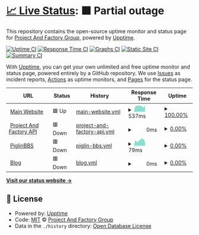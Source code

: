 # [📈 Live Status](https://demo.upptime.js.org): <!--live status--> **🟧 Partial outage**

This repository contains the open-source uptime monitor and status page for [Project And Factory Group](https://pafgroup.org), powered by [Upptime](https://github.com/upptime/upptime).

[![Uptime CI](https://github.com/Project-And-Factory/Uptime/workflows/Uptime%20CI/badge.svg)](https://github.com/Project-And-Factory/Uptime/actions?query=workflow%3A%22Uptime+CI%22)
[![Response Time CI](https://github.com/Project-And-Factory/Uptime/workflows/Response%20Time%20CI/badge.svg)](https://github.com/Project-And-Factory/Uptime/actions?query=workflow%3A%22Response+Time+CI%22)
[![Graphs CI](https://github.com/Project-And-Factory/Uptime/workflows/Graphs%20CI/badge.svg)](https://github.com/Project-And-Factory/Uptime/actions?query=workflow%3A%22Graphs+CI%22)
[![Static Site CI](https://github.com/Project-And-Factory/Uptime/workflows/Static%20Site%20CI/badge.svg)](https://github.com/Project-And-Factory/Uptime/actions?query=workflow%3A%22Static+Site+CI%22)
[![Summary CI](https://github.com/Project-And-Factory/Uptime/workflows/Summary%20CI/badge.svg)](https://github.com/Project-And-Factory/Uptime/actions?query=workflow%3A%22Summary+CI%22)

With [Upptime](https://upptime.js.org), you can get your own unlimited and free uptime monitor and status page, powered entirely by a GitHub repository. We use [Issues](https://github.com/Project-And-Factory/Uptime/issues) as incident reports, [Actions](https://github.com/Project-And-Factory/Uptime/actions) as uptime monitors, and [Pages](https://demo.upptime.js.org) for the status page.

<!--start: status pages-->
<!-- This summary is generated by Upptime (https://github.com/upptime/upptime) -->
<!-- Do not edit this manually, your changes will be overwritten -->
<!-- prettier-ignore -->
| URL | Status | History | Response Time | Uptime |
| --- | ------ | ------- | ------------- | ------ |
| <img alt="" src="https://icons.duckduckgo.com/ip3/pafgroup.org.ico" height="13"> [Main Website](https://pafgroup.org) | 🟩 Up | [main-website.yml](https://github.com/Project-And-Factory/Uptime/commits/HEAD/history/main-website.yml) | <details><summary><img alt="Response time graph" src="./graphs/main-website/response-time-week.png" height="20"> 537ms</summary><br><a href="https://ganyustatus.live/history/main-website"><img alt="Response time 679" src="https://img.shields.io/endpoint?url=https%3A%2F%2Fraw.githubusercontent.com%2FProject-And-Factory%2FUptime%2FHEAD%2Fapi%2Fmain-website%2Fresponse-time.json"></a><br><a href="https://ganyustatus.live/history/main-website"><img alt="24-hour response time 557" src="https://img.shields.io/endpoint?url=https%3A%2F%2Fraw.githubusercontent.com%2FProject-And-Factory%2FUptime%2FHEAD%2Fapi%2Fmain-website%2Fresponse-time-day.json"></a><br><a href="https://ganyustatus.live/history/main-website"><img alt="7-day response time 537" src="https://img.shields.io/endpoint?url=https%3A%2F%2Fraw.githubusercontent.com%2FProject-And-Factory%2FUptime%2FHEAD%2Fapi%2Fmain-website%2Fresponse-time-week.json"></a><br><a href="https://ganyustatus.live/history/main-website"><img alt="30-day response time 489" src="https://img.shields.io/endpoint?url=https%3A%2F%2Fraw.githubusercontent.com%2FProject-And-Factory%2FUptime%2FHEAD%2Fapi%2Fmain-website%2Fresponse-time-month.json"></a><br><a href="https://ganyustatus.live/history/main-website"><img alt="1-year response time 679" src="https://img.shields.io/endpoint?url=https%3A%2F%2Fraw.githubusercontent.com%2FProject-And-Factory%2FUptime%2FHEAD%2Fapi%2Fmain-website%2Fresponse-time-year.json"></a></details> | <details><summary><a href="https://ganyustatus.live/history/main-website">100.00%</a></summary><a href="https://ganyustatus.live/history/main-website"><img alt="All-time uptime 90.79%" src="https://img.shields.io/endpoint?url=https%3A%2F%2Fraw.githubusercontent.com%2FProject-And-Factory%2FUptime%2FHEAD%2Fapi%2Fmain-website%2Fuptime.json"></a><br><a href="https://ganyustatus.live/history/main-website"><img alt="24-hour uptime 100.00%" src="https://img.shields.io/endpoint?url=https%3A%2F%2Fraw.githubusercontent.com%2FProject-And-Factory%2FUptime%2FHEAD%2Fapi%2Fmain-website%2Fuptime-day.json"></a><br><a href="https://ganyustatus.live/history/main-website"><img alt="7-day uptime 100.00%" src="https://img.shields.io/endpoint?url=https%3A%2F%2Fraw.githubusercontent.com%2FProject-And-Factory%2FUptime%2FHEAD%2Fapi%2Fmain-website%2Fuptime-week.json"></a><br><a href="https://ganyustatus.live/history/main-website"><img alt="30-day uptime 100.00%" src="https://img.shields.io/endpoint?url=https%3A%2F%2Fraw.githubusercontent.com%2FProject-And-Factory%2FUptime%2FHEAD%2Fapi%2Fmain-website%2Fuptime-month.json"></a><br><a href="https://ganyustatus.live/history/main-website"><img alt="1-year uptime 90.79%" src="https://img.shields.io/endpoint?url=https%3A%2F%2Fraw.githubusercontent.com%2FProject-And-Factory%2FUptime%2FHEAD%2Fapi%2Fmain-website%2Fuptime-year.json"></a></details>
| <img alt="" src="https://icons.duckduckgo.com/ip3/api.pafgroup.org.ico" height="13"> [Project And Factory API](https://api.pafgroup.org) | 🟥 Down | [project-and-factory-api.yml](https://github.com/Project-And-Factory/Uptime/commits/HEAD/history/project-and-factory-api.yml) | <details><summary><img alt="Response time graph" src="./graphs/project-and-factory-api/response-time-week.png" height="20"> 0ms</summary><br><a href="https://ganyustatus.live/history/project-and-factory-api"><img alt="Response time 309" src="https://img.shields.io/endpoint?url=https%3A%2F%2Fraw.githubusercontent.com%2FProject-And-Factory%2FUptime%2FHEAD%2Fapi%2Fproject-and-factory-api%2Fresponse-time.json"></a><br><a href="https://ganyustatus.live/history/project-and-factory-api"><img alt="24-hour response time 0" src="https://img.shields.io/endpoint?url=https%3A%2F%2Fraw.githubusercontent.com%2FProject-And-Factory%2FUptime%2FHEAD%2Fapi%2Fproject-and-factory-api%2Fresponse-time-day.json"></a><br><a href="https://ganyustatus.live/history/project-and-factory-api"><img alt="7-day response time 0" src="https://img.shields.io/endpoint?url=https%3A%2F%2Fraw.githubusercontent.com%2FProject-And-Factory%2FUptime%2FHEAD%2Fapi%2Fproject-and-factory-api%2Fresponse-time-week.json"></a><br><a href="https://ganyustatus.live/history/project-and-factory-api"><img alt="30-day response time 0" src="https://img.shields.io/endpoint?url=https%3A%2F%2Fraw.githubusercontent.com%2FProject-And-Factory%2FUptime%2FHEAD%2Fapi%2Fproject-and-factory-api%2Fresponse-time-month.json"></a><br><a href="https://ganyustatus.live/history/project-and-factory-api"><img alt="1-year response time 309" src="https://img.shields.io/endpoint?url=https%3A%2F%2Fraw.githubusercontent.com%2FProject-And-Factory%2FUptime%2FHEAD%2Fapi%2Fproject-and-factory-api%2Fresponse-time-year.json"></a></details> | <details><summary><a href="https://ganyustatus.live/history/project-and-factory-api">0.00%</a></summary><a href="https://ganyustatus.live/history/project-and-factory-api"><img alt="All-time uptime 54.51%" src="https://img.shields.io/endpoint?url=https%3A%2F%2Fraw.githubusercontent.com%2FProject-And-Factory%2FUptime%2FHEAD%2Fapi%2Fproject-and-factory-api%2Fuptime.json"></a><br><a href="https://ganyustatus.live/history/project-and-factory-api"><img alt="24-hour uptime 0.00%" src="https://img.shields.io/endpoint?url=https%3A%2F%2Fraw.githubusercontent.com%2FProject-And-Factory%2FUptime%2FHEAD%2Fapi%2Fproject-and-factory-api%2Fuptime-day.json"></a><br><a href="https://ganyustatus.live/history/project-and-factory-api"><img alt="7-day uptime 0.00%" src="https://img.shields.io/endpoint?url=https%3A%2F%2Fraw.githubusercontent.com%2FProject-And-Factory%2FUptime%2FHEAD%2Fapi%2Fproject-and-factory-api%2Fuptime-week.json"></a><br><a href="https://ganyustatus.live/history/project-and-factory-api"><img alt="30-day uptime 1.38%" src="https://img.shields.io/endpoint?url=https%3A%2F%2Fraw.githubusercontent.com%2FProject-And-Factory%2FUptime%2FHEAD%2Fapi%2Fproject-and-factory-api%2Fuptime-month.json"></a><br><a href="https://ganyustatus.live/history/project-and-factory-api"><img alt="1-year uptime 54.51%" src="https://img.shields.io/endpoint?url=https%3A%2F%2Fraw.githubusercontent.com%2FProject-And-Factory%2FUptime%2FHEAD%2Fapi%2Fproject-and-factory-api%2Fuptime-year.json"></a></details>
| <img alt="" src="https://icons.duckduckgo.com/ip3/www.piglinbbs.com.ico" height="13"> [PiglinBBS](https://www.piglinbbs.com/images/1.jpg) | 🟥 Down | [piglin-bbs.yml](https://github.com/Project-And-Factory/Uptime/commits/HEAD/history/piglin-bbs.yml) | <details><summary><img alt="Response time graph" src="./graphs/piglin-bbs/response-time-week.png" height="20"> 79ms</summary><br><a href="https://ganyustatus.live/history/piglin-bbs"><img alt="Response time 109" src="https://img.shields.io/endpoint?url=https%3A%2F%2Fraw.githubusercontent.com%2FProject-And-Factory%2FUptime%2FHEAD%2Fapi%2Fpiglin-bbs%2Fresponse-time.json"></a><br><a href="https://ganyustatus.live/history/piglin-bbs"><img alt="24-hour response time 40" src="https://img.shields.io/endpoint?url=https%3A%2F%2Fraw.githubusercontent.com%2FProject-And-Factory%2FUptime%2FHEAD%2Fapi%2Fpiglin-bbs%2Fresponse-time-day.json"></a><br><a href="https://ganyustatus.live/history/piglin-bbs"><img alt="7-day response time 79" src="https://img.shields.io/endpoint?url=https%3A%2F%2Fraw.githubusercontent.com%2FProject-And-Factory%2FUptime%2FHEAD%2Fapi%2Fpiglin-bbs%2Fresponse-time-week.json"></a><br><a href="https://ganyustatus.live/history/piglin-bbs"><img alt="30-day response time 94" src="https://img.shields.io/endpoint?url=https%3A%2F%2Fraw.githubusercontent.com%2FProject-And-Factory%2FUptime%2FHEAD%2Fapi%2Fpiglin-bbs%2Fresponse-time-month.json"></a><br><a href="https://ganyustatus.live/history/piglin-bbs"><img alt="1-year response time 109" src="https://img.shields.io/endpoint?url=https%3A%2F%2Fraw.githubusercontent.com%2FProject-And-Factory%2FUptime%2FHEAD%2Fapi%2Fpiglin-bbs%2Fresponse-time-year.json"></a></details> | <details><summary><a href="https://ganyustatus.live/history/piglin-bbs">0.00%</a></summary><a href="https://ganyustatus.live/history/piglin-bbs"><img alt="All-time uptime 52.34%" src="https://img.shields.io/endpoint?url=https%3A%2F%2Fraw.githubusercontent.com%2FProject-And-Factory%2FUptime%2FHEAD%2Fapi%2Fpiglin-bbs%2Fuptime.json"></a><br><a href="https://ganyustatus.live/history/piglin-bbs"><img alt="24-hour uptime 0.00%" src="https://img.shields.io/endpoint?url=https%3A%2F%2Fraw.githubusercontent.com%2FProject-And-Factory%2FUptime%2FHEAD%2Fapi%2Fpiglin-bbs%2Fuptime-day.json"></a><br><a href="https://ganyustatus.live/history/piglin-bbs"><img alt="7-day uptime 0.00%" src="https://img.shields.io/endpoint?url=https%3A%2F%2Fraw.githubusercontent.com%2FProject-And-Factory%2FUptime%2FHEAD%2Fapi%2Fpiglin-bbs%2Fuptime-week.json"></a><br><a href="https://ganyustatus.live/history/piglin-bbs"><img alt="30-day uptime 1.38%" src="https://img.shields.io/endpoint?url=https%3A%2F%2Fraw.githubusercontent.com%2FProject-And-Factory%2FUptime%2FHEAD%2Fapi%2Fpiglin-bbs%2Fuptime-month.json"></a><br><a href="https://ganyustatus.live/history/piglin-bbs"><img alt="1-year uptime 52.34%" src="https://img.shields.io/endpoint?url=https%3A%2F%2Fraw.githubusercontent.com%2FProject-And-Factory%2FUptime%2FHEAD%2Fapi%2Fpiglin-bbs%2Fuptime-year.json"></a></details>
| <img alt="" src="https://icons.duckduckgo.com/ip3/blog.pafgroup.org.ico" height="13"> [Blog](https://blog.pafgroup.org/) | 🟥 Down | [blog.yml](https://github.com/Project-And-Factory/Uptime/commits/HEAD/history/blog.yml) | <details><summary><img alt="Response time graph" src="./graphs/blog/response-time-week.png" height="20"> 0ms</summary><br><a href="https://ganyustatus.live/history/blog"><img alt="Response time 356" src="https://img.shields.io/endpoint?url=https%3A%2F%2Fraw.githubusercontent.com%2FProject-And-Factory%2FUptime%2FHEAD%2Fapi%2Fblog%2Fresponse-time.json"></a><br><a href="https://ganyustatus.live/history/blog"><img alt="24-hour response time 0" src="https://img.shields.io/endpoint?url=https%3A%2F%2Fraw.githubusercontent.com%2FProject-And-Factory%2FUptime%2FHEAD%2Fapi%2Fblog%2Fresponse-time-day.json"></a><br><a href="https://ganyustatus.live/history/blog"><img alt="7-day response time 0" src="https://img.shields.io/endpoint?url=https%3A%2F%2Fraw.githubusercontent.com%2FProject-And-Factory%2FUptime%2FHEAD%2Fapi%2Fblog%2Fresponse-time-week.json"></a><br><a href="https://ganyustatus.live/history/blog"><img alt="30-day response time 0" src="https://img.shields.io/endpoint?url=https%3A%2F%2Fraw.githubusercontent.com%2FProject-And-Factory%2FUptime%2FHEAD%2Fapi%2Fblog%2Fresponse-time-month.json"></a><br><a href="https://ganyustatus.live/history/blog"><img alt="1-year response time 356" src="https://img.shields.io/endpoint?url=https%3A%2F%2Fraw.githubusercontent.com%2FProject-And-Factory%2FUptime%2FHEAD%2Fapi%2Fblog%2Fresponse-time-year.json"></a></details> | <details><summary><a href="https://ganyustatus.live/history/blog">0.00%</a></summary><a href="https://ganyustatus.live/history/blog"><img alt="All-time uptime 54.51%" src="https://img.shields.io/endpoint?url=https%3A%2F%2Fraw.githubusercontent.com%2FProject-And-Factory%2FUptime%2FHEAD%2Fapi%2Fblog%2Fuptime.json"></a><br><a href="https://ganyustatus.live/history/blog"><img alt="24-hour uptime 0.00%" src="https://img.shields.io/endpoint?url=https%3A%2F%2Fraw.githubusercontent.com%2FProject-And-Factory%2FUptime%2FHEAD%2Fapi%2Fblog%2Fuptime-day.json"></a><br><a href="https://ganyustatus.live/history/blog"><img alt="7-day uptime 0.00%" src="https://img.shields.io/endpoint?url=https%3A%2F%2Fraw.githubusercontent.com%2FProject-And-Factory%2FUptime%2FHEAD%2Fapi%2Fblog%2Fuptime-week.json"></a><br><a href="https://ganyustatus.live/history/blog"><img alt="30-day uptime 1.38%" src="https://img.shields.io/endpoint?url=https%3A%2F%2Fraw.githubusercontent.com%2FProject-And-Factory%2FUptime%2FHEAD%2Fapi%2Fblog%2Fuptime-month.json"></a><br><a href="https://ganyustatus.live/history/blog"><img alt="1-year uptime 54.51%" src="https://img.shields.io/endpoint?url=https%3A%2F%2Fraw.githubusercontent.com%2FProject-And-Factory%2FUptime%2FHEAD%2Fapi%2Fblog%2Fuptime-year.json"></a></details>

<!--end: status pages-->

[**Visit our status website →**](https://demo.upptime.js.org)

## 📄 License

- Powered by: [Upptime](https://github.com/upptime/upptime)
- Code: [MIT](./LICENSE) © [Project And Factory Group](https://pafgroup.org)
- Data in the `./history` directory: [Open Database License](https://opendatacommons.org/licenses/odbl/1-0/)
